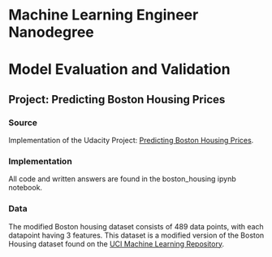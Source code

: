 # Machine Learning Engineer Nanodegree
# Model Evaluation and Validation
## Project: Predicting Boston Housing Prices

### Source

Implementation of the Udacity Project: [Predicting Boston Housing Prices](https://github.com/udacity/machine-learning/tree/master/projects/boston_housing). 

### Implementation

All code and written answers are found in the boston_housing ipynb notebook.

### Data

The modified Boston housing dataset consists of 489 data points, with each datapoint having 3 features. This dataset is a modified version of the Boston Housing dataset found on the [UCI Machine Learning Repository](https://archive.ics.uci.edu/ml/datasets/Housing).
